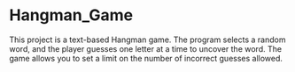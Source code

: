 # Hangman_Game
This project is a text-based Hangman game. The program selects a random word, and the player guesses one letter at a time to uncover the word. The game allows you to set a limit on the number of incorrect guesses allowed.
